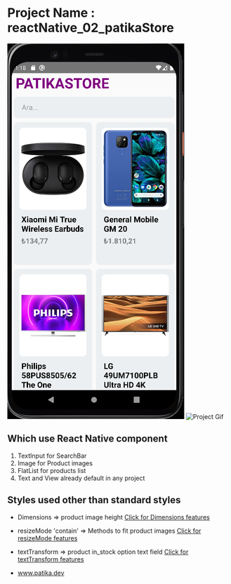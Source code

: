 # Project Name : reactNative_02_patikaStore 

![Project Image](./media/patikaStore_project_image.png)
![Project Gif](https://media.giphy.com/media/vSdtsevSO2i5QuTbya/giphy.gif)

## Which use React Native component
1. TextInput for SearchBar 
2. Image for Product images
3. FlatList for products list
3. Text and View already default in any project

## Styles used other than standard styles

- Dimensions =>  product image height [Click for  Dimensions features](https://reactnative.dev/docs/dimensions)
- resizeMode 'contain' => Methods to fit product images [Click for  resizeMode features](https://reactnative.dev/docs/image-style-props#resizemode)
- textTransform  =>  product in_stock option text field [Click for  textTransform features](https://reactnative.dev/docs/text-style-props#texttransform)

- [www.patika.dev ](www.patika.dev)
